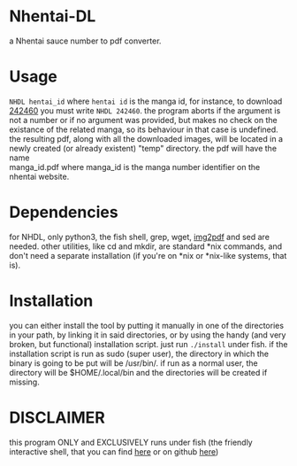 # Nhentai-DL
a Nhentai sauce number to pdf converter.

# Usage  
`NHDL hentai_id` where `hentai id` is the manga id, for instance, to download [242460](https://www.nhentai.net/g/242460)
you must write `NHDL 242460`. the program aborts if the argument is not a number or if no argument was provided, 
but makes no check on the existance of the related manga, so its behaviour in that case is undefined.
the resulting pdf, along with all the downloaded images, will be located in a newly created (or already existent) "temp" directory. the pdf will have the name  
manga_id.pdf where manga_id is the  manga number identifier on the nhentai website. 

# Dependencies
for NHDL, only python3, the fish shell, grep, wget, [img2pdf](https://github.com/myollie/img2pdf) and sed are needed. other utilities, like cd and mkdir, are 
standard \*nix commands, and don't need a separate installation (if you're on \*nix or *nix-like systems, that is).

# Installation
you can either install the tool by putting it manually in one of the directories in your path, by linking it in said directories, or by using the handy (and very broken, but functional) installation script. just
run `./install` under fish.
if the installation script is run as sudo (super user), the directory in which the binary is going to be put will be /usr/bin/. if run as a normal user, the directory will be $HOME/.local/bin and the directories 
will be created if missing. 

# DISCLAIMER
this program ONLY and EXCLUSIVELY runs under fish (the friendly interactive shell, that you can find [here](https://fishshell.com/) or on github [here](https://github.com/fish-shell/fish-shell/)) 
